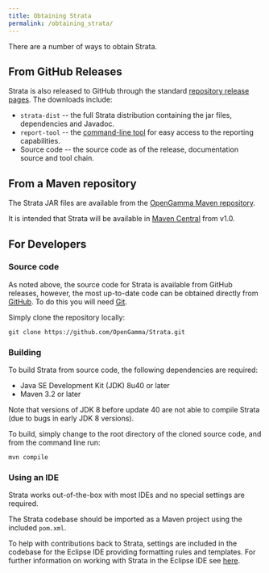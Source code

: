 ```yaml
---
title: Obtaining Strata
permalink: /obtaining_strata/
---
```


There are a number of ways to obtain Strata.


## From GitHub Releases

Strata is also released to GitHub through the standard [repository release pages](https://github.com/OpenGamma/Strata/releases). The downloads include:

 * `strata-dist` -- the full Strata distribution containing the jar files, dependencies and Javadoc.
 * `report-tool` -- the [command-line tool]({{site.baseurl}}/command_line_tool) for easy access to the reporting capabilities.
 * Source code -- the source code as of the release, documentation source and tool chain.

## From a Maven repository

The Strata JAR files are available from the [OpenGamma Maven repository](http://maven.opengamma.com/nexus/content/groups/public/com/opengamma/strata/).

It is intended that Strata will be available in [Maven Central](http://search.maven.org) from v1.0.


## For Developers

### Source code

As noted above, the source code for Strata is available from GitHub releases, however,
the most up-to-date code can be obtained directly from [GitHub](https://github.com/OpenGamma/Strata).
To do this you will need [Git](https://git-scm.com/download/).

Simply clone the repository locally:

```
git clone https://github.com/OpenGamma/Strata.git
```

### Building

To build Strata from source code, the following dependencies are required:

* Java SE Development Kit (JDK) 8u40 or later
* Maven 3.2 or later

Note that versions of JDK 8 before update 40 are not able to compile Strata (due to bugs in early JDK 8 versions).

To build, simply change to the root directory of the cloned source code, and from the command line run:

```
mvn compile
```

### Using an IDE

Strata works out-of-the-box with most IDEs and no special settings are required.

The Strata codebase should be imported as a Maven project using the included `pom.xml`.

To help with contributions back to Strata, settings are included in the codebase for the Eclipse IDE
providing formatting rules and templates. For further information on working with Strata in the Eclipse IDE
see [here](https://github.com/OpenGamma/Strata/tree/master/eclipse).


